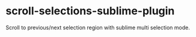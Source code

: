 scroll-selections-sublime-plugin
================================

Scroll to previous/next selection region with sublime multi selection mode.
